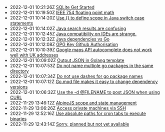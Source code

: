 * 2022-12-01 10:21:26Z [SQLite Get Started](../16)
* 2022-12-01 10:19:50Z [IEEE 754 floating point math](../15)
* 2022-12-01 10:14:20Z [Use {} to define scope in Java switch case statements](../14)
* 2022-12-01 10:14:02Z [Java search results are confusing](../13)
* 2022-12-01 10:12:45Z [Java compatibility on IDEs are strange.](../12)
* 2022-12-01 10:12:32Z [Java dependencies vs Go](../11)
* 2022-12-01 10:12:08Z [GPG Key Github Authorisation](../10)
* 2022-12-01 10:10:39Z [Google maps API autocomplete does not work well with UK addresses](../9)
* 2022-12-01 10:09:02Z [Output JSON in Golang template](../8)
* 2022-12-01 10:07:53Z [Do not name multiple go packages in the same directory](../7)
* 2022-12-01 10:07:34Z [Do not use dashes for go package names](../6)
* 2022-12-01 10:07:12Z [Go.mod file makes it easy to change dependency versions](../5)
* 2022-12-01 10:06:32Z [Use the -d @FILENAME to post JSON when using CURL](../4)
* 2022-11-29 13:46:12Z [AlpineJS scope and state management](../3)
* 2022-11-29 13:06:26Z [Access private machines via SSH](../2)
* 2022-11-29 12:52:16Z [Use absolute paths for cron tabs to execute binaries](../1)
* 2022-11-29 12:43:14Z [Sorry, planned but not yet available](../0)
